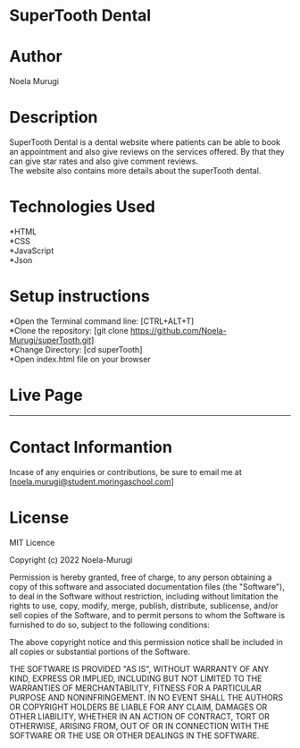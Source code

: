 # SuperTooth Dental

# Author
Noela Murugi

# Description
SuperTooth Dental is a dental website where patients can be able to book an appointment and also give reviews on the services offered.
By that they can give star rates and also give comment reviews. <br>The website also contains more details about the superTooth dental.

# Technologies Used
*HTML<br>
*CSS<br>
*JavaScript<br>
*Json<br>

# Setup instructions
*Open the Terminal command line: [CTRL+ALT+T]<br>
*Clone the repository: [git clone https://github.com/Noela-Murugi/superTooth.git]<br>
*Change Directory: [cd superTooth]<br>
*Open index.html file on your browser

# Live Page
**********************************

# Contact Informantion
Incase of any enquiries or contributions, be sure to email me at [noela.murugi@student.moringaschool.com]

# License
MIT Licence<br>

Copyright (c) 2022 Noela-Murugi<br>

Permission is hereby granted, free of charge, to any person obtaining a copy
of this software and associated documentation files (the "Software"), to deal
in the Software without restriction, including without limitation the rights
to use, copy, modify, merge, publish, distribute, sublicense, and/or sell
copies of the Software, and to permit persons to whom the Software is
furnished to do so, subject to the following conditions:

The above copyright notice and this permission notice shall be included in all
copies or substantial portions of the Software.

THE SOFTWARE IS PROVIDED "AS IS", WITHOUT WARRANTY OF ANY KIND, EXPRESS OR
IMPLIED, INCLUDING BUT NOT LIMITED TO THE WARRANTIES OF MERCHANTABILITY,
FITNESS FOR A PARTICULAR PURPOSE AND NONINFRINGEMENT. IN NO EVENT SHALL THE
AUTHORS OR COPYRIGHT HOLDERS BE LIABLE FOR ANY CLAIM, DAMAGES OR OTHER
LIABILITY, WHETHER IN AN ACTION OF CONTRACT, TORT OR OTHERWISE, ARISING FROM,
OUT OF OR IN CONNECTION WITH THE SOFTWARE OR THE USE OR OTHER DEALINGS IN THE
SOFTWARE.
